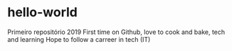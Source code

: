 # hello-world
Primeiro repositório 2019
First time on Github, love to cook and bake, tech and learning
Hope to follow a carreer in tech (IT)
